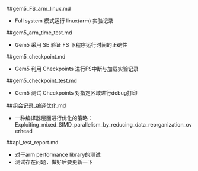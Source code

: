 ##gem5_FS_arm_linux.md
+   Full system 模式运行 linux(arm) 实验记录

##gem5_arm_time_test.md
+   Gem5 采用 SE 验证 FS 下程序运行时间的正确性

##gem5_checkpoint.md
+   Gem5 利用 Checkpoints 进行FS中断与加载实验记录

##gem5_checkpoint_test.md
+   Gem5 测试 Checkpoints 对指定区域进行debug打印

##组会记录_编译优化.md
+   一种编译器层面进行优化的策略：Exploiting_mixed_SIMD_parallelism_by_reducing_data_reorganization_overhead

##apl_test_report.md
+   对于arm performance library的测试
+   测试存在问题，做好后要更新一下